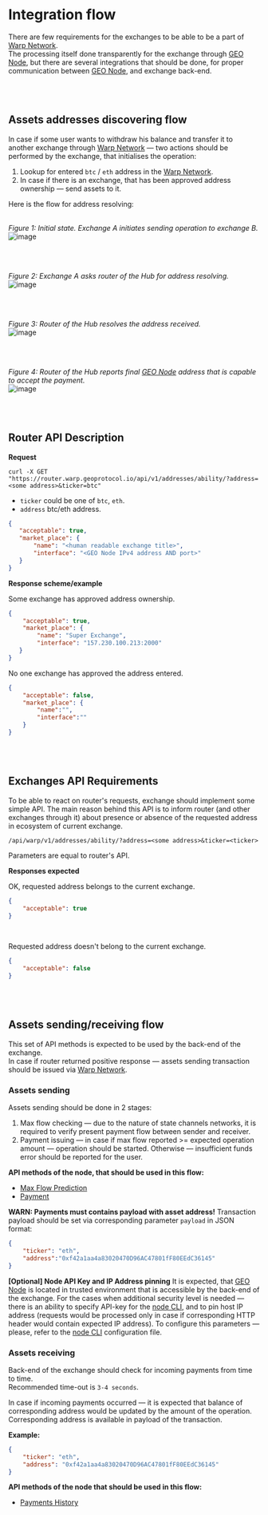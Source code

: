 

# Integration flow
There are few requirements for the exchanges to be able to be a part of [Warp Network](https://github.com/warp-network). <br/>
The processing itself done transparently for the exchange through [GEO Node](https://github.com/GEO-Protocol/GEO-network-client), 
but there are several integrations that should be done, for proper communication between [GEO Node](https://github.com/GEO-Protocol/GEO-network-client), 
and exchange back-end. 

<br/>
<br/>

## Assets addresses discovering flow
In case if some user wants to withdraw his balance 
and transfer it to another exchange through [Warp Network](https://github.com/warp-network) — 
two actions should be performed by the exchange, that initialises the operation:

1. Lookup for entered `btc` / `eth`  address in the [Warp Network](https://github.com/warp-network).
1. In case if there is an exchange, that has been approved address ownership — send assets to it.  

Here is the flow for address resolving:
<br/>
<br/>

_Figure 1: Initial state. Exchange A initiates sending operation to exchange B._ <br/>
![image](https://github.com/warp-network/Documentation/blob/master/content/integration/img/1.png?raw=true)

<br/>
<br/>

_Figure 2: Exchange A asks router of the Hub for address resolving._ <br/>
![image](https://github.com/warp-network/Documentation/blob/master/content/integration/img/2.png?raw=true)

<br/>
<br/>

_Figure 3: Router of the Hub resolves the address received._ <br/>
![image](https://github.com/warp-network/Documentation/blob/master/content/integration/img/3.png?raw=true)

<br/>
<br/>

_Figure 4: Router of the Hub reports final [GEO Node](https://github.com/GEO-Protocol/GEO-network-client) address that is capable to accept the payment._ <br/>
![image](https://github.com/warp-network/Documentation/blob/master/content/integration/img/4.png?raw=true)

<br/>
<br/>

## Router API Description

**Request** 

`curl -X GET "https://router.warp.geoprotocol.io/api/v1/addresses/ability/?address=<some address>&ticker=btc"`

* `ticker` could be one of `btc`, `eth`.
* `address` btc/eth address. 

```json
{
   "acceptable": true,
   "market_place": {
       "name": "<human readable exchange title>",
       "interface": "<GEO Node IPv4 address AND port>"
   }
}
```

**Response scheme/example**

Some exchange has approved address ownership.
```json
{
    "acceptable": true,
    "market_place": {
        "name": "Super Exchange",
        "interface": "157.230.100.213:2000"
   }
}
```

No one exchange has approved the address entered.
```json
{
    "acceptable": false,
    "market_place": {
        "name":"",
        "interface":""
    }
}
```

<br/>
<br/>

## Exchanges API Requirements
To be able to react on router's requests, exchange should implement some simple API.
The main reason behind this API is to inform router (and other exchanges through it) 
about presence or absence of the requested address in ecosystem of current exchange.

`/api/warp/v1/addresses/ability/?address=<some address>&ticker=<ticker>`

Parameters are equal to router's API.

**Responses expected**

OK, requested address belongs to the current exchange. 
```json
{
    "acceptable": true
}
``` 

<br/>

Requested address doesn't belong to the current exchange.
```json
{
    "acceptable": false
}
``` 

<br/>
<br/>

## Assets sending/receiving flow
This set of API methods is expected to be used by the back-end of the exchange. <br/>
In case if router returned positive response — assets sending transaction should be issued 
via [Warp Network](https://github.com/warp-network).

### Assets sending
Assets sending should be done in 2 stages:
1. Max flow checking — due to the nature of state channels networks, 
it is required to verify present payment flow between sender and receiver.
1. Payment issuing — in case if max flow reported >= expected operation amount — 
operation should be started. Otherwise — insufficient funds error should be reported for the user. 
   
**API methods of the node, that should be used in this flow:**
* [Max Flow Prediction](https://github.com/GEO-Protocol/Documentation/tree/master/client/api-http#max-flow-predicition)
* [Payment](https://github.com/GEO-Protocol/Documentation/blob/master/client/api-http/README.md#payments--transactions-issuing)

**WARN: Payments must contains payload with asset address!**
Transaction payload should be set via corresponding parameter `payload` in JSON format:
```json
{
    "ticker": "eth",
    "address":"0xf42a1aa4a83020470D96AC47801fF80EEdC36145"
}
```

**[Optional] Node API Key and IP Address pinning**
It is expected, that [GEO Node](https://github.com/GEO-Protocol/GEO-network-client) is located in trusted environment that is accessible by the back-end of the exchange. 
For the cases when additional security level is needed — there is an ability to specify API-key
for the [node CLI](https://github.com/GEO-Protocol/Documentation/tree/master/client/), and to pin host IP address 
(requests would be processed only in case if corresponding HTTP header would contain expected IP address).
 To configure this parameters — please, refer to the [node CLI](https://github.com/GEO-Protocol/Documentation/tree/master/client/) configuration file.

### Assets receiving
Back-end of the exchange should check for incoming payments from time to time. <br/>
Recommended time-out is `3-4 seconds`.

In case if incoming payments occurred — it is expected that balance of corresponding address 
would be updated by the amount of the operation. Corresponding address is available in payload of the transaction.

**Example:**
```json
{
    "ticker": "eth",
    "address": "0xf42a1aa4a83020470D96AC47801fF80EEdC36145"
}
``` 

**API methods of the node that should be used in this flow:**
* [Payments History](https://github.com/GEO-Protocol/Documentation/tree/master/client/api-http#payments-history)